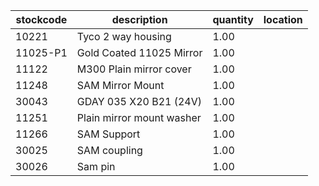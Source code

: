 |stockcode|description|quantity|location|
|---------|-----------|--------|--------|
|10221|Tyco 2 way housing|1.00||
|11025-P1|Gold Coated 11025 Mirror|1.00||
|11122|M300 Plain mirror cover|1.00||
|11248|SAM Mirror Mount|1.00||
|30043|GDAY 035 X20 B21 (24V)|1.00||
|11251|Plain mirror mount washer|1.00||
|11266|SAM Support|1.00||
|30025|SAM coupling|1.00||
|30026|Sam pin|1.00||
